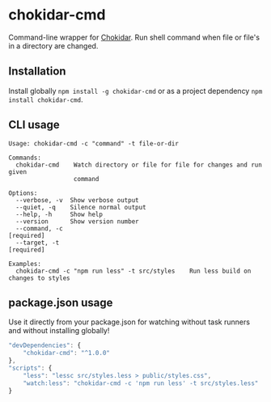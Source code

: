chokidar-cmd
============

Command-line wrapper for [Chokidar](https://github.com/paulmillr/chokidar). Run shell command when file or file's in a
directory are changed.

## Installation

Install globally `npm install -g chokidar-cmd` or as a project dependency `npm install chokidar-cmd`.

## CLI usage

    Usage: chokidar-cmd -c "command" -t file-or-dir
    
    Commands:
      chokidar-cmd    Watch directory or file for file for changes and run given
                      command
    
    Options:
      --verbose, -v  Show verbose output
      --quiet, -q    Silence normal output
      --help, -h     Show help
      --version      Show version number
      --command, -c                                                       [required]
      --target, -t                                                        [required]
    
    Examples:
      chokidar-cmd -c "npm run less" -t src/styles    Run less build on changes to styles


## package.json usage

Use it directly from your package.json for watching without task runners and without installing globally!

```javascript
"devDependencies": {
    "chokidar-cmd": "^1.0.0"
},
"scripts": {
    "less": "lessc src/styles.less > public/styles.css",
    "watch:less": "chokidar-cmd -c 'npm run less' -t src/styles.less"
}
```

